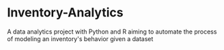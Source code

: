# Inventory-Analytics
A data analytics project with Python and R aiming to automate the process of modeling an inventory's behavior given a dataset
